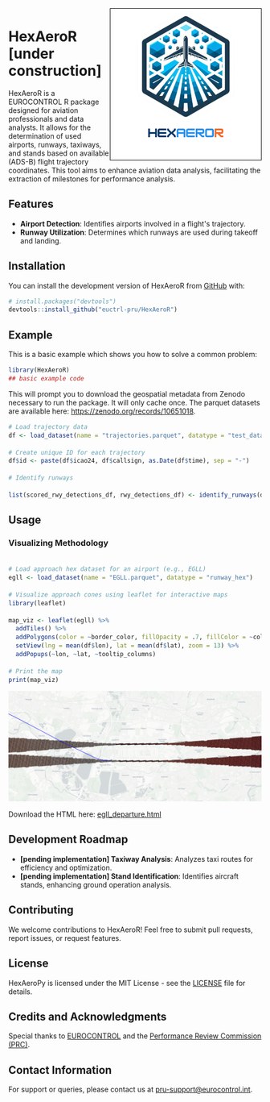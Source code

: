 <img src="https://raw.githubusercontent.com/euctrl-pru/HexAeroR/main/assets/hexaeror_logo.png" alt="HexAeroR logo" style="border: 1px solid black" align="right" width="300"/>

# HexAeroR [under construction]

<!-- badges: start -->
<!-- badges: end -->

HexAeroR is a EUROCONTROL R package designed for aviation professionals and data analysts. It allows for the determination of used airports, runways, taxiways, and stands based on available (ADS-B) flight trajectory coordinates. This tool aims to enhance aviation data analysis, facilitating the extraction of milestones for performance analysis.

## Features

-   **Airport Detection**: Identifies airports involved in a flight's trajectory.
-   **Runway Utilization**: Determines which runways are used during takeoff and landing.


## Installation

You can install the development version of HexAeroR from [GitHub](https://github.com/) with:

```r
# install.packages("devtools")
devtools::install_github("euctrl-pru/HexAeroR")
```

## Example

This is a basic example which shows you how to solve a common problem:

```r
library(HexAeroR)
## basic example code
```

This will prompt you to download the geospatial metadata from Zenodo necessary to run the package. It will only cache once. The parquet datasets are available here: <https://zenodo.org/records/10651018>.


```r
# Load trajectory data
df <- load_dataset(name = "trajectories.parquet", datatype = "test_data")

# Create unique ID for each trajectory
df$id <- paste(df$icao24, df$callsign, as.Date(df$time), sep = "-")

# Identify runways

list(scored_rwy_detections_df, rwy_detections_df) <- identify_runways(df)
```

## Usage

### Visualizing Methodology

```r

# Load approach hex dataset for an airport (e.g., EGLL)
egll <- load_dataset(name = "EGLL.parquet", datatype = "runway_hex")

# Visualize approach cones using leaflet for interactive maps
library(leaflet)

map_viz <- leaflet(egll) %>%
  addTiles() %>%
  addPolygons(color = ~border_color, fillOpacity = .7, fillColor = ~color_map_name) %>%
  setView(lng = mean(df$lon), lat = mean(df$lat), zoom = 13) %>%
  addPopups(~lon, ~lat, ~tooltip_columns)

# Print the map
print(map_viz)
```

![Runway detection](https://raw.githubusercontent.com/euctrl-pru/HexAeroR/main/assets/egll_departure.png "Departure of a flight of runway 09R/27L at EGLL as detected by HexAeroPy.")

Download the HTML here: [egll_departure.html](https://github.com/euctrl-pru/HexAeroR/blob/main/assets/egll_departure.html)

## Development Roadmap

-   **[pending implementation] Taxiway Analysis**: Analyzes taxi routes for efficiency and optimization.
-   **[pending implementation] Stand Identification**: Identifies aircraft stands, enhancing ground operation analysis.

## Contributing

We welcome contributions to HexAeroR! Feel free to submit pull requests, report issues, or request features.

## License

HexAeroPy is licensed under the MIT License - see the [LICENSE](https://github.com/euctrl-pru/HexAeroPy/blob/main/LICENSE) file for details.

## Credits and Acknowledgments

Special thanks to [EUROCONTROL](https://www.eurocontrol.int/) and the [Performance Review Commission (PRC)](https://ansperformance.eu/about/prc/).

## Contact Information

For support or queries, please contact us at [pru-support\@eurocontrol.int](mailto:pru-support@eurocontrol.int).
